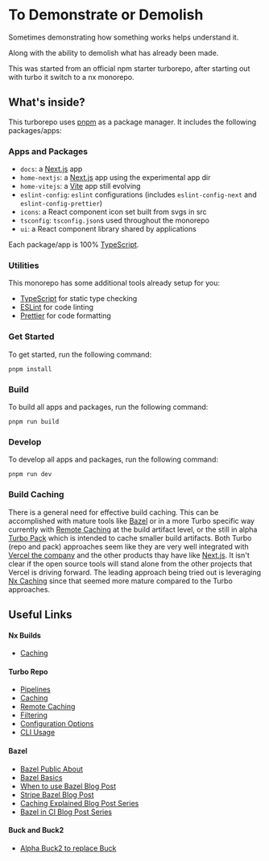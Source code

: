 # To Demonstrate or Demolish

Sometimes demonstrating how something works helps understand it.

Along with the ability to demolish what has already been made.

This was started from an official npm starter turborepo,
after starting out with turbo it switch to a nx monorepo.

## What's inside?

This turborepo uses [pnpm](https://pnpm.io/motivation) as a package manager.
It includes the following packages/apps:

### Apps and Packages

- `docs`: a [Next.js](https://nextjs.org/) app
- `home-nextjs`: a [Next.js](https://nextjs.org/) app using the experimental app dir
- `home-vitejs`: a [Vite](https://vitejs.dev/) app still evolving
- `eslint-config`: `eslint` configurations (includes `eslint-config-next` and `eslint-config-prettier`)
- `icons`: a React component icon set built from svgs in src
- `tsconfig`: `tsconfig.json`s used throughout the monorepo
- `ui`: a React component library shared by applications

Each package/app is 100% [TypeScript](https://www.typescriptlang.org/).

### Utilities

This monorepo has some additional tools already setup for you:

- [TypeScript](https://www.typescriptlang.org/) for static type checking
- [ESLint](https://eslint.org/) for code linting
- [Prettier](https://prettier.io) for code formatting

### Get Started

To get started, run the following command:

```
pnpm install
```

### Build

To build all apps and packages, run the following command:

```
pnpm run build
```

### Develop

To develop all apps and packages, run the following command:

```
pnpm run dev
```

### Build Caching

There is a general need for effective build caching. This can be accomplished
with mature tools like [Bazel](https://bazel.build/) or in a more Turbo specific
way currently with [Remote
Caching](https://turbo.build/repo/docs/core-concepts/remote-caching) at the
build artifact level, or the still in alpha [Turbo
Pack](https://turbo.build/pack/docs/core-concepts) which is intended to cache
smaller build artifacts. Both Turbo (repo and pack) approaches seem like they
are very well integrated with [Vercel the company](https://vercel.com/) and the
other products thay have like [Next.js](https://vercel.com/solutions/nextjs). It
isn't clear if the open source tools will stand alone from the other projects
that Vercel is driving forward. The leading approach being tried out is
leveraging [Nx Caching](https://nx.dev/concepts/how-caching-works) since that
seemed more mature compared to the Turbo approaches.

## Useful Links

#### Nx Builds

- [Caching](https://nx.dev/core-features/cache-task-results)

#### Turbo Repo

- [Pipelines](https://turbo.build/repo/docs/core-concepts/monorepos/running-tasks)
- [Caching](https://turbo.build/repo/docs/core-concepts/caching)
- [Remote Caching](https://turbo.build/repo/docs/core-concepts/remote-caching)
- [Filtering](https://turbo.build/repo/docs/core-concepts/monorepos/filtering)
- [Configuration Options](https://turbo.build/repo/docs/reference/configuration)
- [CLI Usage](https://turbo.build/repo/docs/reference/command-line-reference)

#### Bazel

- [Bazel Public About](https://bazel.build/about)
- [Bazel Basics](https://bazel.build/basics)
- [When to use Bazel Blog Post](https://earthly.dev/blog/bazel-build/)
- [Stripe Bazel Blog Post](https://stripe.com/blog/fast-secure-builds-choose-two)
- [Caching Explained Blog Post Series](https://sluongng.hashnode.dev/series/bazel-caching-explained)
- [Bazel in CI Blog Post Series](https://sluongng.hashnode.dev/series/bazel-in-ci)

#### Buck and Buck2

- [Alpha Buck2 to replace Buck](https://github.com/facebookincubator/buck2/blob/main/docs/why.md)

